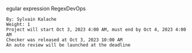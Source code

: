 egular expression
RegexDevOps

    By: Sylvain Kalache
    Weight: 1
    Project will start Oct 3, 2023 4:00 AM, must end by Oct 4, 2023 4:00 AM
    Checker was released at Oct 3, 2023 10:00 AM
    An auto review will be launched at the deadline
